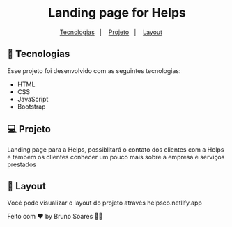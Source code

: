 # 
<h1 align="center">
Landing page for Helps  
</h1>

<p align="center">
  <a href="#-tecnologias">Tecnologias</a>&nbsp;&nbsp;&nbsp;|&nbsp;&nbsp;&nbsp;
  <a href="#-projeto">Projeto</a>&nbsp;&nbsp;&nbsp;|&nbsp;&nbsp;&nbsp;
  <a href="#-layout">Layout</a>&nbsp;&nbsp;&nbsp; &nbsp;&nbsp;&nbsp;
  
</p>







## 🚀 Tecnologias

Esse projeto foi desenvolvido com as seguintes tecnologias:

- HTML
- CSS
- JavaScript
- Bootstrap


## 💻 Projeto

Landing page para a Helps, possiblitará o contato dos clientes com a Helps e também os clientes conhecer um pouco mais sobre a empresa e serviços prestados


## 🔖 Layout

Você pode visualizar o layout do projeto através helpsco.netlify.app 



Feito com ♥ by Bruno Soares 👋🏽
